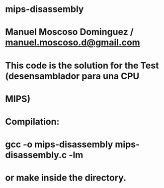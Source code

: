 # mips-disassembly
# Manuel Moscoso Dominguez / manuel.moscoso.d@gmail.com	
# This code is the solution for the Test (desensamblador para una CPU 
# MIPS)
# 
# Compilation:
# gcc -o mips-disassembly mips-disassembly.c -lm
#
#
# or make inside the directory.
#
